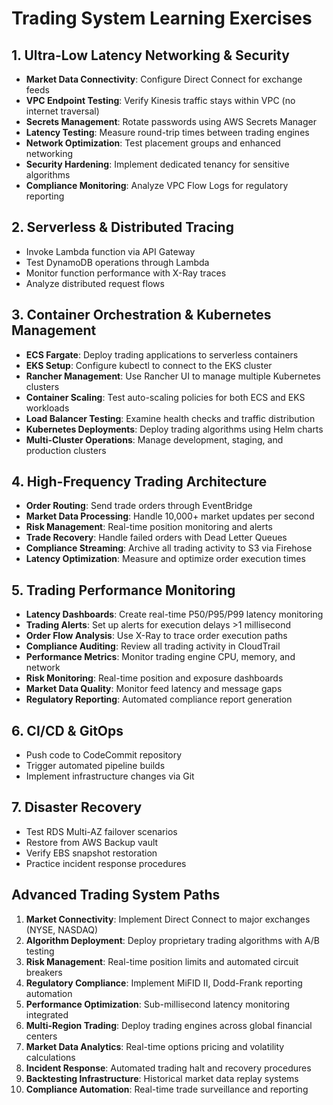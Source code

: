 # Trading System Learning Exercises

## 1. Ultra-Low Latency Networking & Security

- **Market Data Connectivity**: Configure Direct Connect for exchange feeds
- **VPC Endpoint Testing**: Verify Kinesis traffic stays within VPC (no internet traversal)
- **Secrets Management**: Rotate passwords using AWS Secrets Manager
- **Latency Testing**: Measure round-trip times between trading engines
- **Network Optimization**: Test placement groups and enhanced networking
- **Security Hardening**: Implement dedicated tenancy for sensitive algorithms
- **Compliance Monitoring**: Analyze VPC Flow Logs for regulatory reporting

## 2. Serverless & Distributed Tracing

- Invoke Lambda function via API Gateway
- Test DynamoDB operations through Lambda
- Monitor function performance with X-Ray traces
- Analyze distributed request flows

## 3. Container Orchestration & Kubernetes Management

- **ECS Fargate**: Deploy trading applications to serverless containers
- **EKS Setup**: Configure kubectl to connect to the EKS cluster
- **Rancher Management**: Use Rancher UI to manage multiple Kubernetes clusters
- **Container Scaling**: Test auto-scaling policies for both ECS and EKS workloads
- **Load Balancer Testing**: Examine health checks and traffic distribution
- **Kubernetes Deployments**: Deploy trading algorithms using Helm charts
- **Multi-Cluster Operations**: Manage development, staging, and production clusters

## 4. High-Frequency Trading Architecture

- **Order Routing**: Send trade orders through EventBridge
- **Market Data Processing**: Handle 10,000+ market updates per second
- **Risk Management**: Real-time position monitoring and alerts
- **Trade Recovery**: Handle failed orders with Dead Letter Queues
- **Compliance Streaming**: Archive all trading activity to S3 via Firehose
- **Latency Optimization**: Measure and optimize order execution times

## 5. Trading Performance Monitoring

- **Latency Dashboards**: Create real-time P50/P95/P99 latency monitoring
- **Trading Alerts**: Set up alerts for execution delays >1 millisecond
- **Order Flow Analysis**: Use X-Ray to trace order execution paths
- **Compliance Auditing**: Review all trading activity in CloudTrail
- **Performance Metrics**: Monitor trading engine CPU, memory, and network
- **Risk Monitoring**: Real-time position and exposure dashboards
- **Market Data Quality**: Monitor feed latency and message gaps
- **Regulatory Reporting**: Automated compliance report generation

## 6. CI/CD & GitOps

- Push code to CodeCommit repository
- Trigger automated pipeline builds
- Implement infrastructure changes via Git

## 7. Disaster Recovery

- Test RDS Multi-AZ failover scenarios
- Restore from AWS Backup vault
- Verify EBS snapshot restoration
- Practice incident response procedures

## Advanced Trading System Paths

1. **Market Connectivity**: Implement Direct Connect to major exchanges (NYSE, NASDAQ)
2. **Algorithm Deployment**: Deploy proprietary trading algorithms with A/B testing
3. **Risk Management**: Real-time position limits and automated circuit breakers
4. **Regulatory Compliance**: Implement MiFID II, Dodd-Frank reporting automation
5. **Performance Optimization**: Sub-millisecond latency monitoring integrated
6. **Multi-Region Trading**: Deploy trading engines across global financial centers
7. **Market Data Analytics**: Real-time options pricing and volatility calculations
8. **Incident Response**: Automated trading halt and recovery procedures
9. **Backtesting Infrastructure**: Historical market data replay systems
10. **Compliance Automation**: Real-time trade surveillance and reporting
